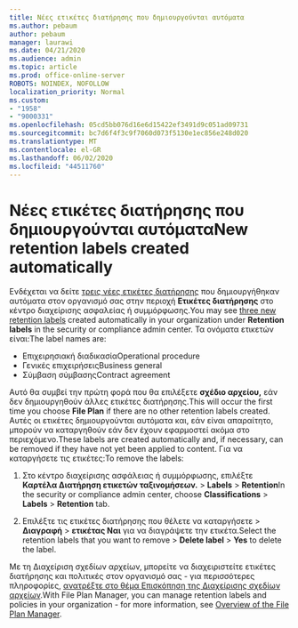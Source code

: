 ```yaml
---
title: Νέες ετικέτες διατήρησης που δημιουργούνται αυτόματα
ms.author: pebaum
author: pebaum
manager: laurawi
ms.date: 04/21/2020
ms.audience: admin
ms.topic: article
ms.prod: office-online-server
ROBOTS: NOINDEX, NOFOLLOW
localization_priority: Normal
ms.custom:
- "1958"
- "9000331"
ms.openlocfilehash: 05cd5bb076d16e6d15422ef3491d9c051ad09731
ms.sourcegitcommit: bc7d6f4f3c9f7060d073f5130e1ec856e248d020
ms.translationtype: MT
ms.contentlocale: el-GR
ms.lasthandoff: 06/02/2020
ms.locfileid: "44511760"
---
```

# <a name="new-retention-labels-created-automatically"></a><span data-ttu-id="cd111-102">Νέες ετικέτες διατήρησης που δημιουργούνται αυτόματα</span><span class="sxs-lookup"><span data-stu-id="cd111-102">New retention labels created automatically</span></span>

<span data-ttu-id="cd111-103">Ενδέχεται να δείτε [τρεις νέες ετικέτες διατήρησης](https://docs.microsoft.com/microsoft-365/compliance/file-plan-manager) που δημιουργήθηκαν αυτόματα στον οργανισμό σας στην περιοχή **Ετικέτες διατήρησης** στο κέντρο διαχείρισης ασφαλείας ή συμμόρφωσης.</span><span class="sxs-lookup"><span data-stu-id="cd111-103">You may see [three new retention labels](https://docs.microsoft.com/microsoft-365/compliance/file-plan-manager) created automatically in your organization under **Retention labels** in the security or compliance admin center.</span></span> <span data-ttu-id="cd111-104">Τα ονόματα ετικετών είναι:</span><span class="sxs-lookup"><span data-stu-id="cd111-104">The label names are:</span></span>

- <span data-ttu-id="cd111-105">Επιχειρησιακή διαδικασία</span><span class="sxs-lookup"><span data-stu-id="cd111-105">Operational procedure</span></span>
- <span data-ttu-id="cd111-106">Γενικές επιχειρήσεις</span><span class="sxs-lookup"><span data-stu-id="cd111-106">Business general</span></span>
- <span data-ttu-id="cd111-107">Σύμβαση σύμβασης</span><span class="sxs-lookup"><span data-stu-id="cd111-107">Contract agreement</span></span>

<span data-ttu-id="cd111-108">Αυτό θα συμβεί την πρώτη φορά που θα επιλέξετε **σχέδιο αρχείου,** εάν δεν δημιουργηθούν άλλες ετικέτες διατήρησης.</span><span class="sxs-lookup"><span data-stu-id="cd111-108">This will occur the first time you choose **File Plan** if there are no other retention labels created.</span></span> <span data-ttu-id="cd111-109">Αυτές οι ετικέτες δημιουργούνται αυτόματα και, εάν είναι απαραίτητο, μπορούν να καταργηθούν εάν δεν έχουν εφαρμοστεί ακόμα στο περιεχόμενο.</span><span class="sxs-lookup"><span data-stu-id="cd111-109">These labels are created automatically and, if necessary, can be removed if they have not yet been applied to content.</span></span> <span data-ttu-id="cd111-110">Για να καταργήσετε τις ετικέτες:</span><span class="sxs-lookup"><span data-stu-id="cd111-110">To remove the labels:</span></span>

1. <span data-ttu-id="cd111-111">Στο κέντρο διαχείρισης ασφάλειας ή συμμόρφωσης, επιλέξτε **Καρτέλα Διατήρηση ετικετών ταξινομήσεων.**  >  **Labels**  >  **Retention**</span><span class="sxs-lookup"><span data-stu-id="cd111-111">In the security or compliance admin center, choose **Classifications** > **Labels** > **Retention** tab.</span></span>

1. <span data-ttu-id="cd111-112">Επιλέξτε τις ετικέτες διατήρησης που θέλετε να καταργήσετε > **Διαγραφή**  >  **ετικέτας Ναι** για να διαγράψετε την ετικέτα.</span><span class="sxs-lookup"><span data-stu-id="cd111-112">Select the retention labels that you want to remove > **Delete label** > **Yes** to delete the label.</span></span>

<span data-ttu-id="cd111-113">Με τη Διαχείριση σχεδίων αρχείων, μπορείτε να διαχειριστείτε ετικέτες διατήρησης και πολιτικές στον οργανισμό σας - για περισσότερες πληροφορίες, [ανατρέξτε στο θέμα Επισκόπηση της Διαχείρισης σχεδίων αρχείων](https://docs.microsoft.com/microsoft-365/compliance/file-plan-manager).</span><span class="sxs-lookup"><span data-stu-id="cd111-113">With File Plan Manager, you can manage retention labels and policies in your organization - for more information, see [Overview of the File Plan Manager](https://docs.microsoft.com/microsoft-365/compliance/file-plan-manager).</span></span>